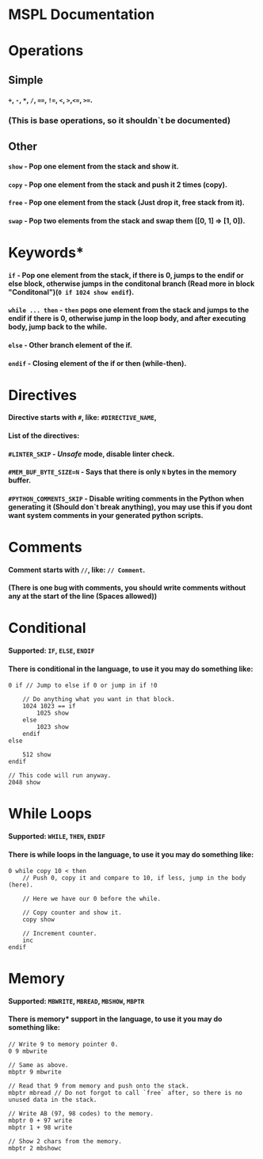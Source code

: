 # MSPL Documentation

# Operations
## Simple
#### `+`, `-`, `*`, `/`, `==`, `!=`, `<`, `>`,`<=`, `>=`.
### (This is base operations, so it shouldn`t be documented)
## Other
#### `show` - Pop one element from the stack and show it.
#### `copy` - Pop one element from the stack and push it 2 times (copy).
#### `free` - Pop one element from the stack (Just drop it, free stack from it).
#### `swap` - Pop two elements from the stack and swap them ([0, 1] => [1, 0]).

# Keywords*
#### `if` - Pop one element from the stack, if there is 0, jumps to the endif or else block, otherwise jumps in the conditonal branch (Read more in block "Conditonal")(`0 if 1024 show endif`).
#### `while ... then` - `then` pops one element from the stack and jumps to the endif if there is 0, otherwise jump in the loop body, and after executing body, jump back to the while.
#### `else` - Other branch element of the if.
#### `endif` - Closing element of the if or then (while-then).

# Directives
#### Directive starts with `#`, like: `#DIRECTIVE_NAME`,
#### List of the directives:
#### `#LINTER_SKIP` - *Unsafe* mode, disable linter check.
#### `#MEM_BUF_BYTE_SIZE=N` - Says that there is only `N` bytes in the memory buffer.
#### `#PYTHON_COMMENTS_SKIP` - Disable writing comments in the Python when generating it (Should don`t break anything), you may use this if you dont want system comments in your generated python scripts.

# Comments
#### Comment starts with `//`, like: `// Comment`.
#### (There is one bug with comments, you should write comments without any at the start of the line (Spaces allowed))

# Conditional
#### Supported: `IF`, `ELSE`, `ENDIF`
#### There is conditional in the language, to use it you may do something like:
```
0 if // Jump to else if 0 or jump in if !0

    // Do anything what you want in that block.
    1024 1023 == if
        1025 show
    else
        1023 show
    endif 
else

    512 show
endif

// This code will run anyway.
2048 show
```

# While Loops
#### Supported: `WHILE`, `THEN`, `ENDIF`
#### There is while loops in the language, to use it you may do something like:
```
0 while copy 10 < then
    // Push 0, copy it and compare to 10, if less, jump in the body (here).
    
    // Here we have our 0 before the while.
    
    // Copy counter and show it.
    copy show
    
    // Increment counter.
    inc
endif
```

# Memory
#### Supported: `MBWRITE`, `MBREAD`, `MBSHOW`, `MBPTR`
#### There is memory* support in the language, to use it you may do something like:
```
// Write 9 to memory pointer 0.
0 9 mbwrite

// Same as above.
mbptr 9 mbwrite

// Read that 9 from memory and push onto the stack.
mbptr mbread // Do not forgot to call `free` after, so there is no unused data in the stack.

// Write AB (97, 98 codes) to the memory.
mbptr 0 + 97 write
mbptr 1 + 98 write

// Show 2 chars from the memory.
mbptr 2 mbshowc
```
